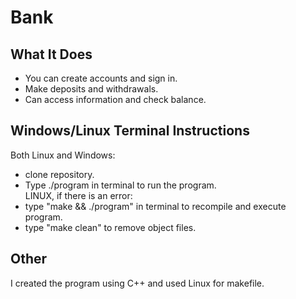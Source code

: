 # Bank

## What It Does
* You can create accounts and sign in.<br>
* Make deposits and withdrawals.<br>
* Can access information and check balance.<br>

## Windows/Linux Terminal Instructions
Both Linux and Windows:
* clone repository.<br>
* Type ./program in terminal to run the program.<br>
LINUX, if there is an error:<br>
* type "make && ./program" in terminal to recompile and execute program.<br>
* type "make clean" to remove object files.<br>

## Other
I created the program using C++ and used Linux for makefile.
